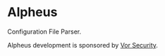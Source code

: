 # Alpheus
Configuration File Parser.

Alpheus development is sponsored by [Vor Security](https://www.vorsecurity.com).

